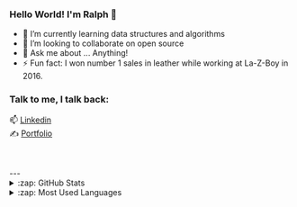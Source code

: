 ### Hello World! I'm Ralph 👋
- 🔭 I’m currently learning data structures and algorithms
- 👯 I’m looking to collaborate on open source
- 💬 Ask me about ... Anything!
- ⚡ Fun fact: I won number 1 sales in leather while working at La-Z-Boy in 2016.

### Talk to me, I talk back:
📫 [Linkedin](https://www.linkedin.com/in/ralph-wright-engineer)
<br />
✍ [Portfolio](http://ralphwrightengineer.com/)

<br />
<br />
---

<details>
  <summary>:zap: GitHub Stats</summary>

  <img align="left" alt="Ralph's GitHub Stats" src="https://github-readme-stats.vercel.app/api?username=ralphwright&show_icons=true&hide_border=true&hide=contribs" />

</details>

<details>
  <summary>:zap: Most Used Languages</summary>

<img align="left" alt="Ralph's GitHub Top Languages" src="https://github-readme-stats.vercel.app/api/top-langs/?username=ralphwright&hide=html&exclude_repo=portfolio2" />

</details>
